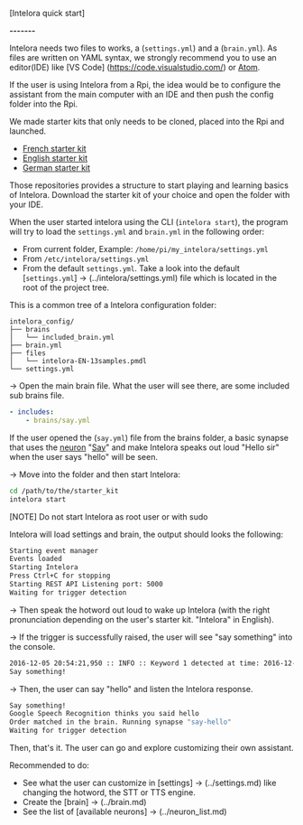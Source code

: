 [Intelora quick start]

**-------**

Intelora needs two files to works, a (`settings.yml`) and a (`brain.yml`). 
As files are written on YAML syntax, we strongly recommend you to use an editor(IDE) like [VS Code] (https://code.visualstudio.com/) or [Atom](https://atom.io/). 

If the user is using Intelora from a Rpi, the idea would be to configure the assistant from the main computer with an IDE and then push the config folder into the Rpi.

We made starter kits that only needs to be cloned, placed into the Rpi and launched.
- [French starter kit](https://github.com/intelora-project/intelora_starter_fr)
- [English starter kit](https://github.com/intelora-project/intelora_starter_en)
- [German starter kit](https://github.com/intelora-project/intelora_starter_de)

Those repositories provides a structure to start playing and learning basics of Intelora.
Download the starter kit of your choice and open the folder with your IDE. 

When the user started intelora using the CLI (`intelora start`), the program will try to load the `settings.yml` and `brain.yml` in the following order:
- From current folder, Example: `/home/pi/my_intelora/settings.yml`
- From `/etc/intelora/settings.yml`
- From the default `settings.yml`. Take a look into the default [`settings.yml`] -> (../intelora/settings.yml) file which is located in the root of the project tree.

This is a common tree of a Intelora configuration folder:

```
intelora_config/
├── brains
│   └── included_brain.yml
├── brain.yml
├── files
│   └── intelora-EN-13samples.pmdl
└── settings.yml
```

-> Open the main brain file. What the user will see there, are some included sub brains file. 

```yml
- includes:
    - brains/say.yml
```

If the user opened the (`say.yml`) file from the brains folder, a basic synapse that uses the [neuron](../neurons.md) "[Say](../../intelora/neurons/say)" and make Intelora speaks out loud "Hello sir" when the user says "hello" will be seen.

-> Move into the folder and then start Intelora:

```bash
cd /path/to/the/starter_kit
intelora start
```
[NOTE] Do not start Intelora as root user or with sudo

Intelora will load settings and brain, the output should looks the following:

```bash
Starting event manager
Events loaded
Starting Intelora
Press Ctrl+C for stopping
Starting REST API Listening port: 5000
Waiting for trigger detection
```

-> Then speak the hotword out loud to wake up Intelora (with the right pronunciation depending on the user's starter kit. "Intelora" in English).

-> If the trigger is successfully raised, the user will see "say something" into the console. 

```bash
2016-12-05 20:54:21,950 :: INFO :: Keyword 1 detected at time: 2016-12-05 20:54:21
Say something!
```

-> Then, the user can say "hello" and listen the Intelora response.

```bash
Say something!
Google Speech Recognition thinks you said hello
Order matched in the brain. Running synapse "say-hello"
Waiting for trigger detection
```

Then, that's it. The user can go and explore customizing their own assistant.

Recommended to do:

- See what the user can customize in [settings] -> (../settings.md) like changing the hotword, the STT or TTS engine.
- Create the [brain] -> (../brain.md)
- See the list of [available neurons] -> (../neuron_list.md)

